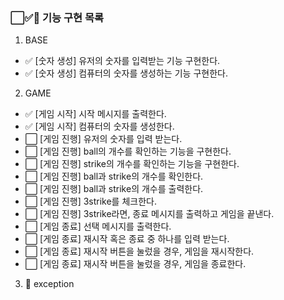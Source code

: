 ### ⬜✅🚨 기능 구현 목록

1. BASE

- ✅ [숫자 생성] 유저의 숫자를 입력받는 기능 구현한다.
- ✅ [숫자 생성] 컴퓨터의 숫자를 생성하는 기능 구현한다.

2. GAME

- ✅ [게임 시작] 시작 메시지를 출력한다.
- ✅ [게임 시작] 컴퓨터의 숫자를 생성한다.
- ⬜ [게임 진행] 유저의 숫자를 입력 받는다.
- ⬜ [게임 진행] ball의 개수를 확인하는 기능을 구현한다.
- ⬜ [게임 진행] strike의 개수를 확인하는 기능을 구현한다.
- ⬜ [게임 진행] ball과 strike의 개수를 확인한다.
- ⬜ [게임 진행] ball과 strike의 개수를 출력한다.
- ⬜ [게임 진행] 3strike를 체크한다.
- ⬜ [게임 진행] 3strike라면, 종료 메시지를 출력하고 게임을 끝낸다.
- ⬜ [게임 종료] 선택 메시지를 출력한다.
- ⬜ [게임 종료] 재시작 혹은 종료 중 하나를 입력 받는다.
- ⬜ [게임 종료] 재시작 버튼을 눌렀을 경우, 게임을 재시작한다.
- ⬜ [게임 종료] 재시작 버튼을 눌렀을 경우, 게임을 종료한다.

3. 🚨 exception

